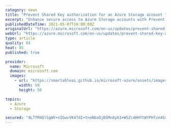 ```yaml
---
category: news
title: "Prevent Shared Key authorization for an Azure Storage account "
excerpt: "Enhance secure access to Azure Storage accounts with Prevent Shared Key authorization."
publishedDateTime: 2021-05-07T16:00:08Z
originalUrl: "https://azure.microsoft.com/en-us/updates/prevent-shared-key-authorization-for-an-azure-storage-account/"
webUrl: "https://azure.microsoft.com/en-us/updates/prevent-shared-key-authorization-for-an-azure-storage-account/"
type: article
quality: 84
heat: 85
published: true

provider:
  name: Microsoft
  domain: microsoft.com
  images:
    - url: "https://smartableai.github.io/microsoft-azure/assets/images/organizations/microsoft.com-50x50.jpg"
      width: 50
      height: 50

topics:
  - Azure
  - Storage

secured: "4LTfM4QlSgWV+oIGwvVK47dI+tneNbxDjB5Mn8y63+WSZc4HHYtWYPHfzn4GsSssV5GXh0vrVXGvcZW3jSt4PTbvc5oNDocgRcEXO/RBMPMKJRTgLKMSxhwDzfXes/lCvX82amjxGEwAWDL+4UEzmKWtEEQNosgcZq/RZPs4hjDpUTJhzaDR+THQizqcRym+kgGHQSu6zI0o/jkqkJiYFOmeDlpaTxKKjcrvqf0f/+nc8qbMvRgi9aHPyCOMgJEE7WrPdJPNHu+G1u0bWaimmcoQcRyyj3TzIbLBR2h2nHOUElt3RbqWq6OuqxXegT4y1WPeV9KZxxrGZy1+T/IONENGCAV+hp8HYMUlwglpT+M=;tvtd5nQbdxSdAx96rrts2A=="
---
```


